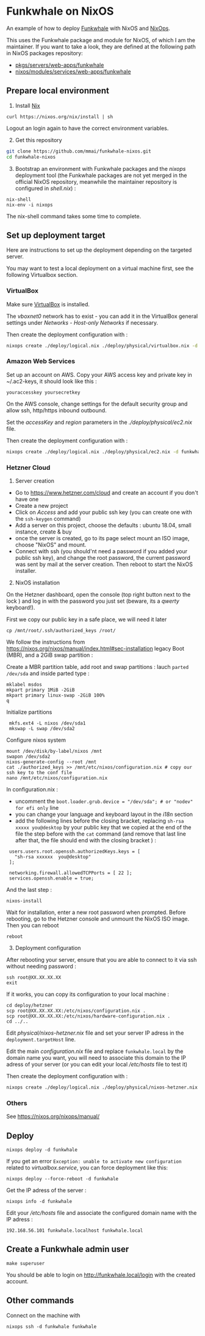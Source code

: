 # Funkwhale on NixOS

An example of how to deploy [Funkwhale](https://funkwhale.audio/) with NixOS and [NixOps](https://nixos.org/nixops/).

This uses the Funkwhale package and module for NixOS, of which I am the maintainer. If you want to take a look, they are defined at the following path in NixOS packages repository:
- [pkgs/servers/web-apps/funkwhale](https://github.com/mmai/nixpkgs/tree/funkwhale/pkgs/servers/web-apps/funkwhale)
- [nixos/modules/services/web-apps/funkwhale](https://github.com/mmai/nixpkgs/tree/funkwhale/nixos/modules/services/web-apps/funkwhale)

## Prepare local environment 

1. Install [Nix](https://nixos.org/nix/)

  ```
  curl https://nixos.org/nix/install | sh
  ```

  Logout an login again to have the correct environment variables.
  
2. Get this repository

  ```bash
  git clone https://github.com/mmai/funkwhale-nixos.git
  cd funkwhale-nixos
  ```
  
3. Bootstrap an environment with Funkwhale packages and the _nixops_ deployment tool (the Funkwhale packages are not yet merged in the official NixOS repository, meanwhile the maintainer repository is configured in _shell.nix_) :

  ```
  nix-shell
  nix-env -i nixops
  ```

  The nix-shell command takes some time to complete.

## Set up deployment target

Here are instructions to set up the deployment depending on the targeted server.

You may want to test a local deployment on a virtual machine first, see the following Virtualbox section. 

### VirtualBox

Make sure [VirtualBox](https://www.virtualbox.org/) is installed.

The _vboxnet0_ network has to exist - you can add it in the VirtualBox general settings under _Networks - Host-only Networks_ if necessary.

Then create the deployment configuration with :

```bash
nixops create ./deploy/logical.nix ./deploy/physical/virtualbox.nix -d funkwhale
```

### Amazon Web Services

Set up an account on AWS. Copy your AWS access key and private key in ~/.ac2-keys, it should look like this :

```
youraccesskey yoursecretkey
```

On the AWS console, change settings for the default security group and allow ssh, http/https  inbound outbound.

Set the _accessKey_ and _region_ parameters in the _./deploy/physical/ec2.nix_ file.

Then create the deployment configuration with :

```bash
nixops create ./deploy/logical.nix ./deploy/physical/ec2.nix -d funkwhale
```
### Hetzner Cloud

1. Server creation

  - Go to https://www.hetzner.com/cloud and create an account if you don't have one
  - Create a new project 
  - Click on _Access_ and add your public ssh key (you can create one with the `ssh-keygen` command)
  - Add a server on this project, choose the defaults : ubuntu 18.04, small instance, create & buy
  - once the server is created, go to its page select mount an ISO image, choose "NixOS" and mount.
  - Connect with ssh (you should'nt need a password if you added your public ssh key), and change the root password, the current password was sent by mail at the server creation. Then reboot to start the NixOS installer.

2. NixOS installation

On the Hetzner dashboard, open the console (top right button next to the lock ) and log in with the password you just set (beware, its a _qwerty_ keyboard!).

First we copy our public key in a safe place, we will need it later 
  ```
  cp /mnt/root/.ssh/authorized_keys /root/
  ```

We follow the instructions from https://nixos.org/nixos/manual/index.html#sec-installation legacy Boot (MBR), and a 2GiB swap partition :

Create a MBR partition table, add root and swap partitions : lauch `parted /dev/sda` and inside parted type :
    
    mklabel msdos
    mkpart primary 1MiB -2GiB
    mkpart primary linux-swap -2GiB 100%
    q
   
Initialize partitions

     mkfs.ext4 -L nixos /dev/sda1
     mkswap -L swap /dev/sda2


Configure nixos system

    mount /dev/disk/by-label/nixos /mnt
    swapon /dev/sda2
    nixos-generate-config --root /mnt
    cat ./authorized_keys >> /mnt/etc/nixos/configuration.nix # copy our ssh key to the conf file
    nano /mnt/etc/nixos/configuration.nix

In configuration.nix :
    
   - uncomment the `boot.loader.grub.device = "/dev/sda"; # or "nodev" for efi only` line
   - you can change your language and keyboard layout in the _i18n_ section
   - add the following lines before the closing bracket, replacing `sh-rsa xxxxx you@desktop` by your public key that we copied at the end of the file the step before with the `cat` command  (and remove that last line after that, the file should end with the closing bracket ) :
   
   ``` 
    users.users.root.openssh.authorizedKeys.keys = [
      "sh-rsa xxxxxx  you@desktop"
    ];

    networking.firewall.allowedTCPPorts = [ 22 ];
    services.openssh.enable = true;
  ```

And the last step :
  
  ```
  nixos-install
  ```
  
Wait for installation, enter a new root password when prompted.
Before rebooting, go to the Hetzner console and unmount the NixOS ISO image. Then you can reboot 
  
  ```
  reboot
  ```

3. Deployment configuration

After rebooting your server, ensure that you are able to connect to it via ssh without needing password :
```
ssh root@XX.XX.XX.XX
exit
```

If it works, you can copy its configuration to your local machine :
```
cd deploy/hetzner
scp root@XX.XX.XX.XX:/etc/nixos/configuration.nix .
scp root@XX.XX.XX.XX:/etc/nixos/hardware-configuration.nix .
cd ../..
```

Edit _physical/nixos-hetzner.nix_ file and set your server IP adress in the `deployment.targetHost` line.

Edit the main _configuration.nix_ file and replace `funkwhale.local` by the domain name you want, you will need to associate this domain to the IP adress of your server (or you can edit your local _/etc/hosts_ file to test it)

Then create the deployment configuration with :

```bash
nixops create ./deploy/logical.nix ./deploy/physical/nixos-hetzner.nix -d funkwhale
```

### Others

See https://nixos.org/nixops/manual/

## Deploy

```
nixops deploy -d funkwhale
```

If you get an error `Exception: unable to activate new configuration` related to _virtualbox.service_, you can force deployment like this: 

```
nixops deploy --force-reboot -d funkwhale
```

Get the IP adress of the server :
```
nixops info -d funkwhale
```

Edit your _/etc/hosts_ file and associate the configured domain name with the IP adress :
```
192.168.56.101 funkwhale.localhost funkwhale.local
```

## Create a Funkwhale admin user

```
make superuser
```

You should be able to login on http://funkwhale.local/login with the created account.

## Other commands

Connect on the machine with
```
nixops ssh -d funkwhale funkwhale
```

